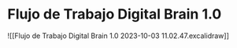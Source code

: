 # Flujo de Trabajo Digital Brain 1.0

![[Flujo de Trabajo Digital Brain 1.0 2023-10-03 11.02.47.excalidraw]]
